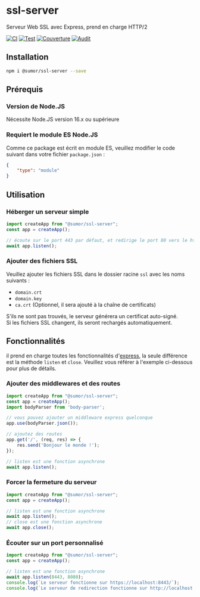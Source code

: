 # ssl-server
Serveur Web SSL avec Express, prend en charge HTTP/2

[![CI](https://github.com/sumor-cloud/ssl-server/actions/workflows/ci.yml/badge.svg)](https://github.com/sumor-cloud/ssl-server/actions/workflows/ci.yml)
[![Test](https://github.com/sumor-cloud/ssl-server/actions/workflows/ut.yml/badge.svg)](https://github.com/sumor-cloud/ssl-server/actions/workflows/ut.yml)
[![Couverture](https://github.com/sumor-cloud/ssl-server/actions/workflows/coverage.yml/badge.svg)](https://github.com/sumor-cloud/ssl-server/actions/workflows/coverage.yml)
[![Audit](https://github.com/sumor-cloud/ssl-server/actions/workflows/audit.yml/badge.svg)](https://github.com/sumor-cloud/ssl-server/actions/workflows/audit.yml)

## Installation
```bash
npm i @sumor/ssl-server --save
```

## Prérequis

### Version de Node.JS
Nécessite Node.JS version 16.x ou supérieure

### Requiert le module ES Node.JS
Comme ce package est écrit en module ES, veuillez modifier le code suivant dans votre fichier ```package.json``` :
```json
{
    "type": "module"
}
```

## Utilisation

### Héberger un serveur simple

```javascript
import createApp from "@sumor/ssl-server";
const app = createApp();

// écoute sur le port 443 par défaut, et redirige le port 80 vers le https 443
await app.listen();
```


### Ajouter des fichiers SSL
Veuillez ajouter les fichiers SSL dans le dossier racine ```ssl``` avec les noms suivants :
- ```domain.crt```
- ```domain.key```
- ```ca.crt``` (Optionnel, il sera ajouté à la chaîne de certificats)

S'ils ne sont pas trouvés, le serveur générera un certificat auto-signé.  
Si les fichiers SSL changent, ils seront rechargés automatiquement.
## Fonctionnalités

il prend en charge toutes les fonctionnalités d'[express](https://www.npmjs.com/package/express), la seule différence est la méthode ```listen``` et ```close```. Veuillez vous référer à l'exemple ci-dessous pour plus de détails.

### Ajouter des middlewares et des routes

```javascript
import createApp from "@sumor/ssl-server";
const app = createApp();
import bodyParser from 'body-parser';

// vous pouvez ajouter un middleware express quelconque
app.use(bodyParser.json());

// ajoutez des routes
app.get('/', (req, res) => {
    res.send('Bonjour le monde !');
});

// listen est une fonction asynchrone
await app.listen();
```

### Forcer la fermeture du serveur

```javascript
import createApp from "@sumor/ssl-server";
const app = createApp();

// listen est une fonction asynchrone
await app.listen();
// close est une fonction asynchrone
await app.close();
```

### Écouter sur un port personnalisé

```javascript
import createApp from "@sumor/ssl-server";
const app = createApp();

// listen est une fonction asynchrone
await app.listen(8443, 8080);
console.log(`Le serveur fonctionne sur https://localhost:8443/`);
console.log(`Le serveur de redirection fonctionne sur http://localhost:8080/`);
```